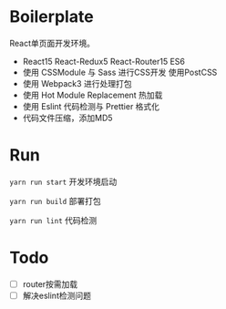 # Boilerplate
React单页面开发环境。

- React15 React-Redux5 React-Router15 ES6
- 使用 CSSModule 与 Sass 进行CSS开发 使用PostCSS
- 使用 Webpack3 进行处理打包
- 使用 Hot Module Replacement 热加载
- 使用 Eslint 代码检测与 Prettier 格式化
- 代码文件压缩，添加MD5

# Run
`yarn run start` 开发环境启动

`yarn run build` 部署打包

`yarn run lint` 代码检测

# Todo
- [ ] router按需加载
- [ ] 解决eslint检测问题
